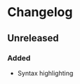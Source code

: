 <!-- Keep a Changelog guide -> https://keepachangelog.com -->

# Changelog

## Unreleased

### Added
- Syntax highlighting
